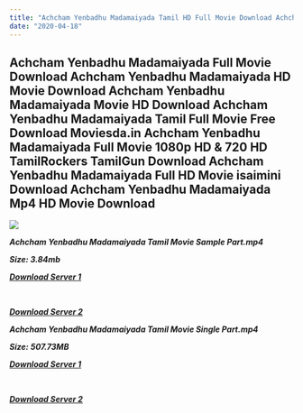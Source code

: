```yaml
---
title: "Achcham Yenbadhu Madamaiyada Tamil HD Full Movie Download Achcham Yenbadhu Madamaiyada Tamil HD Movie Download"
date: "2020-04-18"
---
```


## Achcham Yenbadhu Madamaiyada Full Movie Download Achcham Yenbadhu Madamaiyada HD Movie Download Achcham Yenbadhu Madamaiyada Movie HD Download Achcham Yenbadhu Madamaiyada Tamil Full Movie Free Download Moviesda.in Achcham Yenbadhu Madamaiyada Full Movie 1080p HD & 720 HD TamilRockers TamilGun Download Achcham Yenbadhu Madamaiyada Full HD Movie isaimini Download Achcham Yenbadhu Madamaiyada Mp4 HD Movie Download

![](https://images.moviebuff.com/0756d5b5-d654-483b-95c9-c465ebc4095c?w=1000)

**_Achcham Yenbadhu Madamaiyada Tamil Movie Sample Part.mp4_**

**_Size: 3.84mb_**

**_[Download Server 1](http://s1.uptofiles.net//files/Tamil{300377c8a1a3ba2999b4bbe3381b1ea1a812b0b70d21946c68d529294a5c2999}202016{300377c8a1a3ba2999b4bbe3381b1ea1a812b0b70d21946c68d529294a5c2999}20Movies/Achcham{300377c8a1a3ba2999b4bbe3381b1ea1a812b0b70d21946c68d529294a5c2999}20Yenbadhu{300377c8a1a3ba2999b4bbe3381b1ea1a812b0b70d21946c68d529294a5c2999}20Madamaiyada{300377c8a1a3ba2999b4bbe3381b1ea1a812b0b70d21946c68d529294a5c2999}20(2016)/Achcham{300377c8a1a3ba2999b4bbe3381b1ea1a812b0b70d21946c68d529294a5c2999}20Yenbadhu{300377c8a1a3ba2999b4bbe3381b1ea1a812b0b70d21946c68d529294a5c2999}20Madamaiyada{300377c8a1a3ba2999b4bbe3381b1ea1a812b0b70d21946c68d529294a5c2999}20(640x360)/Achcham{300377c8a1a3ba2999b4bbe3381b1ea1a812b0b70d21946c68d529294a5c2999}20Yenbadhu{300377c8a1a3ba2999b4bbe3381b1ea1a812b0b70d21946c68d529294a5c2999}20Madamaiyada{300377c8a1a3ba2999b4bbe3381b1ea1a812b0b70d21946c68d529294a5c2999}20HD{300377c8a1a3ba2999b4bbe3381b1ea1a812b0b70d21946c68d529294a5c2999}20Sample.mp4)_**

**_[  
](http://s1.uptofiles.net//files/Tamil{300377c8a1a3ba2999b4bbe3381b1ea1a812b0b70d21946c68d529294a5c2999}202016{300377c8a1a3ba2999b4bbe3381b1ea1a812b0b70d21946c68d529294a5c2999}20Movies/Achcham{300377c8a1a3ba2999b4bbe3381b1ea1a812b0b70d21946c68d529294a5c2999}20Yenbadhu{300377c8a1a3ba2999b4bbe3381b1ea1a812b0b70d21946c68d529294a5c2999}20Madamaiyada{300377c8a1a3ba2999b4bbe3381b1ea1a812b0b70d21946c68d529294a5c2999}20(2016)/Achcham{300377c8a1a3ba2999b4bbe3381b1ea1a812b0b70d21946c68d529294a5c2999}20Yenbadhu{300377c8a1a3ba2999b4bbe3381b1ea1a812b0b70d21946c68d529294a5c2999}20Madamaiyada{300377c8a1a3ba2999b4bbe3381b1ea1a812b0b70d21946c68d529294a5c2999}20(640x360)/Achcham{300377c8a1a3ba2999b4bbe3381b1ea1a812b0b70d21946c68d529294a5c2999}20Yenbadhu{300377c8a1a3ba2999b4bbe3381b1ea1a812b0b70d21946c68d529294a5c2999}20Madamaiyada{300377c8a1a3ba2999b4bbe3381b1ea1a812b0b70d21946c68d529294a5c2999}20HD{300377c8a1a3ba2999b4bbe3381b1ea1a812b0b70d21946c68d529294a5c2999}20Sample.mp4)_**

**_[Download Server 2](http://s1.uptofiles.net//files/Tamil{300377c8a1a3ba2999b4bbe3381b1ea1a812b0b70d21946c68d529294a5c2999}202016{300377c8a1a3ba2999b4bbe3381b1ea1a812b0b70d21946c68d529294a5c2999}20Movies/Achcham{300377c8a1a3ba2999b4bbe3381b1ea1a812b0b70d21946c68d529294a5c2999}20Yenbadhu{300377c8a1a3ba2999b4bbe3381b1ea1a812b0b70d21946c68d529294a5c2999}20Madamaiyada{300377c8a1a3ba2999b4bbe3381b1ea1a812b0b70d21946c68d529294a5c2999}20(2016)/Achcham{300377c8a1a3ba2999b4bbe3381b1ea1a812b0b70d21946c68d529294a5c2999}20Yenbadhu{300377c8a1a3ba2999b4bbe3381b1ea1a812b0b70d21946c68d529294a5c2999}20Madamaiyada{300377c8a1a3ba2999b4bbe3381b1ea1a812b0b70d21946c68d529294a5c2999}20(640x360)/Achcham{300377c8a1a3ba2999b4bbe3381b1ea1a812b0b70d21946c68d529294a5c2999}20Yenbadhu{300377c8a1a3ba2999b4bbe3381b1ea1a812b0b70d21946c68d529294a5c2999}20Madamaiyada{300377c8a1a3ba2999b4bbe3381b1ea1a812b0b70d21946c68d529294a5c2999}20HD{300377c8a1a3ba2999b4bbe3381b1ea1a812b0b70d21946c68d529294a5c2999}20Sample.mp4)_**

**_Achcham Yenbadhu Madamaiyada Tamil Movie Single Part.mp4_**

**_Size:_**  **_507.73MB_**

**_[Download Server 1](http://s1.uptofiles.net//files/Tamil{300377c8a1a3ba2999b4bbe3381b1ea1a812b0b70d21946c68d529294a5c2999}202016{300377c8a1a3ba2999b4bbe3381b1ea1a812b0b70d21946c68d529294a5c2999}20Movies/Achcham{300377c8a1a3ba2999b4bbe3381b1ea1a812b0b70d21946c68d529294a5c2999}20Yenbadhu{300377c8a1a3ba2999b4bbe3381b1ea1a812b0b70d21946c68d529294a5c2999}20Madamaiyada{300377c8a1a3ba2999b4bbe3381b1ea1a812b0b70d21946c68d529294a5c2999}20(2016)/Achcham{300377c8a1a3ba2999b4bbe3381b1ea1a812b0b70d21946c68d529294a5c2999}20Yenbadhu{300377c8a1a3ba2999b4bbe3381b1ea1a812b0b70d21946c68d529294a5c2999}20Madamaiyada{300377c8a1a3ba2999b4bbe3381b1ea1a812b0b70d21946c68d529294a5c2999}20(640x360)/Achcham{300377c8a1a3ba2999b4bbe3381b1ea1a812b0b70d21946c68d529294a5c2999}20Yenbadhu{300377c8a1a3ba2999b4bbe3381b1ea1a812b0b70d21946c68d529294a5c2999}20Madamaiyada{300377c8a1a3ba2999b4bbe3381b1ea1a812b0b70d21946c68d529294a5c2999}20HD.mp4)_**

**_[  
](http://s1.uptofiles.net//files/Tamil{300377c8a1a3ba2999b4bbe3381b1ea1a812b0b70d21946c68d529294a5c2999}202016{300377c8a1a3ba2999b4bbe3381b1ea1a812b0b70d21946c68d529294a5c2999}20Movies/Achcham{300377c8a1a3ba2999b4bbe3381b1ea1a812b0b70d21946c68d529294a5c2999}20Yenbadhu{300377c8a1a3ba2999b4bbe3381b1ea1a812b0b70d21946c68d529294a5c2999}20Madamaiyada{300377c8a1a3ba2999b4bbe3381b1ea1a812b0b70d21946c68d529294a5c2999}20(2016)/Achcham{300377c8a1a3ba2999b4bbe3381b1ea1a812b0b70d21946c68d529294a5c2999}20Yenbadhu{300377c8a1a3ba2999b4bbe3381b1ea1a812b0b70d21946c68d529294a5c2999}20Madamaiyada{300377c8a1a3ba2999b4bbe3381b1ea1a812b0b70d21946c68d529294a5c2999}20(640x360)/Achcham{300377c8a1a3ba2999b4bbe3381b1ea1a812b0b70d21946c68d529294a5c2999}20Yenbadhu{300377c8a1a3ba2999b4bbe3381b1ea1a812b0b70d21946c68d529294a5c2999}20Madamaiyada{300377c8a1a3ba2999b4bbe3381b1ea1a812b0b70d21946c68d529294a5c2999}20HD.mp4)_**

**_[Download Server 2](http://s1.uptofiles.net//files/Tamil{300377c8a1a3ba2999b4bbe3381b1ea1a812b0b70d21946c68d529294a5c2999}202016{300377c8a1a3ba2999b4bbe3381b1ea1a812b0b70d21946c68d529294a5c2999}20Movies/Achcham{300377c8a1a3ba2999b4bbe3381b1ea1a812b0b70d21946c68d529294a5c2999}20Yenbadhu{300377c8a1a3ba2999b4bbe3381b1ea1a812b0b70d21946c68d529294a5c2999}20Madamaiyada{300377c8a1a3ba2999b4bbe3381b1ea1a812b0b70d21946c68d529294a5c2999}20(2016)/Achcham{300377c8a1a3ba2999b4bbe3381b1ea1a812b0b70d21946c68d529294a5c2999}20Yenbadhu{300377c8a1a3ba2999b4bbe3381b1ea1a812b0b70d21946c68d529294a5c2999}20Madamaiyada{300377c8a1a3ba2999b4bbe3381b1ea1a812b0b70d21946c68d529294a5c2999}20(640x360)/Achcham{300377c8a1a3ba2999b4bbe3381b1ea1a812b0b70d21946c68d529294a5c2999}20Yenbadhu{300377c8a1a3ba2999b4bbe3381b1ea1a812b0b70d21946c68d529294a5c2999}20Madamaiyada{300377c8a1a3ba2999b4bbe3381b1ea1a812b0b70d21946c68d529294a5c2999}20HD.mp4)_**
